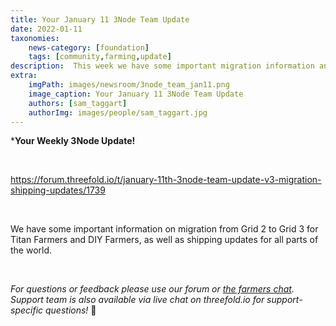 ```yaml
---
title: Your January 11 3Node Team Update
date: 2022-01-11
taxonomies:
    news-category: [foundation]
    tags: [community,farming,update]
description:  This week we have some important migration information and shipping updates!
extra:
    imgPath: images/newsroom/3node_team_jan11.png
    image_caption: Your January 11 3Node Team Update
    authors: [sam_taggart]
    authorImg: images/people/sam_taggart.jpg
---
```



***Your Weekly 3Node Update!**

<br/>

https://forum.threefold.io/t/january-11th-3node-team-update-v3-migration-shipping-updates/1739

<br/>

We have some important information on migration from Grid 2 to Grid 3 for Titan Farmers and DIY Farmers, as well as shipping updates for all parts of the world.

<br/>

*For questions or feedback please use our forum or [the farmers chat](https://t.me/threefoldfarmers). Support team is also available via live chat on threefold.io for support-specific questions!* 🙏